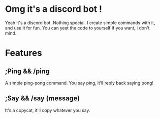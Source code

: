 # Omg it's a discord bot !
Yeah it's a discord bot. Nothing special. I create simple commands with it, and use it for fun. You can yeet the code to yourself if you want, I don't mind.

# Features

## ;Ping && /ping
A simple ping-pong command. You say ping, it'll reply back saying pong!

## ;Say && /say (message)
It's a copycat, it'll copy whatever you say.
